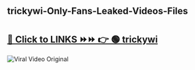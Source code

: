 
 ## trickywi-Only-Fans-Leaked-Videos-Files

# <h2><a href="https://mediaupload.pro?trickywi">🔗 Click to LINKS ⏩⏩ 👉 🟢 trickywi </a></h2>

<a href="https://mediaupload.pro?trickywi" rel="nofollow" data-target="animated-image.originalLink"><img src="https://i.ibb.co.com/xMMVF88/686577567.gif" alt="Viral Video Original" style="max-width: 100%; display: inline-block;" data-target="animated-image.originalImage"></a>